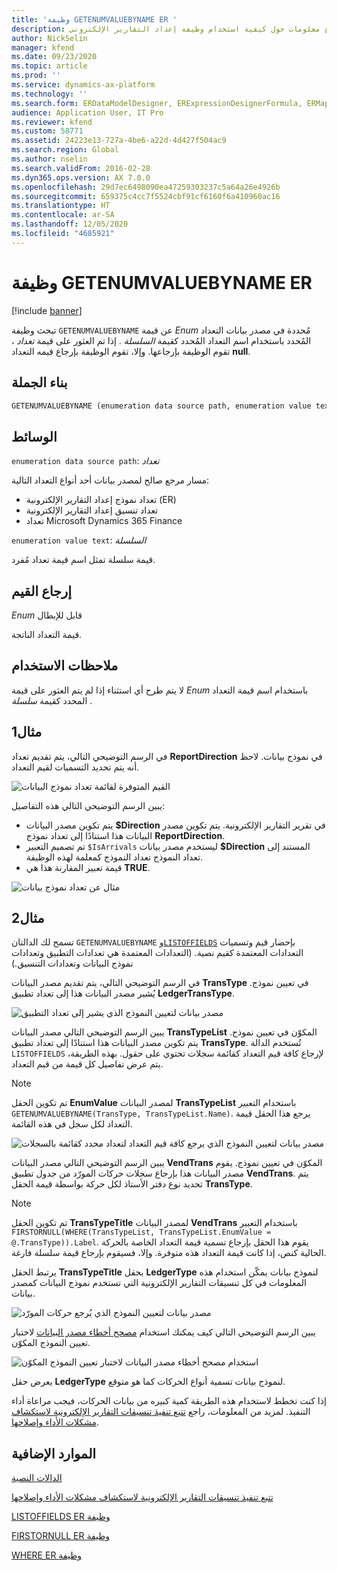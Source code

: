 ```yaml
---
title: 'وظيفة GETENUMVALUEBYNAME ER '
description: يوفر هذا الموضوع معلومات حول كيفية استخدام وظيفة إعداد التقارير الإلكتروني GETENUMVALUEBYNAME (ER).
author: NickSelin
manager: kfend
ms.date: 09/23/2020
ms.topic: article
ms.prod: ''
ms.service: dynamics-ax-platform
ms.technology: ''
ms.search.form: ERDataModelDesigner, ERExpressionDesignerFormula, ERMappedFormatDesigner, ERModelMappingDesigner
audience: Application User, IT Pro
ms.reviewer: kfend
ms.custom: 58771
ms.assetid: 24223e13-727a-4be6-a22d-4d427f504ac9
ms.search.region: Global
ms.author: nselin
ms.search.validFrom: 2016-02-28
ms.dyn365.ops.version: AX 7.0.0
ms.openlocfilehash: 29d7ec6498090ea47259303237c5a64a26e4926b
ms.sourcegitcommit: 659375c4cc7f5524cbf91cf6160f6a410960ac16
ms.translationtype: HT
ms.contentlocale: ar-SA
ms.lasthandoff: 12/05/2020
ms.locfileid: "4685921"
---
```

# <a name="getenumvaluebyname-er-function"></a>وظيفة GETENUMVALUEBYNAME ER

[!include [banner](../includes/banner.md)]

تبحث وظيفة `GETENUMVALUEBYNAME` عن قيمة *Enum* مُحددة في مصدر بيانات التعداد المُحدد باستخدام اسم التعداد المُحدد كقيمة *السلسلة* . إذا تم العثور على قيمة *تعداد* ، تقوم الوظيفة بإرجاعها. وإلا، تقوم الوظيفة بإرجاع قيمه التعداد **null**.

## <a name="syntax"></a>بناء الجملة

```vb
GETENUMVALUEBYNAME (enumeration data source path, enumeration value text)
```

## <a name="arguments"></a>الوسائط

`enumeration data source path`: *تعداد*

مسار مرجع صالح لمصدر بيانات أحد أنواع التعداد التالية:

- تعداد نموذج إعداد التقارير الإلكترونية (ER)
- تعداد تنسيق إعداد التقارير الإلكترونية
- تعداد Microsoft Dynamics 365 Finance

`enumeration value text`: *السلسلة*

قيمة سلسلة تمثل اسم قيمة تعداد مُفرد.

## <a name="return-values"></a>إرجاع القيم

‏‫قابل للإبطال *Enum*

قيمة التعداد الناتجة.

## <a name="usage-notes"></a>ملاحظات الاستخدام

لا يتم طرح أي استثناء إذا لم يتم العثور على قيمة *Enum* باستخدام اسم قيمة التعداد المحدد كقيمة *سلسلة* .

## <a name="example-1"></a>مثال1

في الرسم التوضيحي التالي، يتم تقديم تعداد **ReportDirection** في نموذج بيانات. لاحظ أنه يتم تحديد التسميات لقيم التعداد.

![القيم المتوفرة لقائمة تعداد نموذج البيانات](./media/ER-data-model-enumeration-values.PNG)

يبين الرسم التوضيحي التالي هذه التفاصيل:

- يتم تكوين مصدر البيانات **$Direction** في تقرير التقارير الإلكترونية. يتم تكوين مصدر البيانات هذا استنادًا إلى تعداد نموذج **ReportDirection**.
- تم تصميم التعبير `$IsArrivals` ليستخدم مصدر بيانات **$Direction** المستند إلى تعداد النموذج تعداد النموذج كمعلمة لهذه الوظيفة.
- قيمة تعبير المقارنة هذا هي **TRUE**.

![مثال عن تعداد نموذج بيانات](./media/ER-data-model-enumeration-usage.PNG)

## <a name="example-2"></a>مثال2

تسمح لك الدالتان `GETENUMVALUEBYNAME` و[`LISTOFFIELDS`](er-functions-list-listoffields.md) بإحضار قيم وتسميات التعدادات المعتمدة كقيم نصية. (التعدادات المعتمدة هي تعدادات التطبيق وتعدادات نموذج البيانات وتعدادات التنسيق.)

في الرسم التوضيحي التالي، يتم تقديم مصدر البيانات **TransType** في تعيين نموذج. يُشير مصدر البيانات هذا إلى تعداد تطبيق **LedgerTransType**.

![مصدر بيانات لتعيين النموذج الذي يشير إلى تعداد التطبيق](./media/er-functions-text-getenumvaluebyname-example2-1.png)

يبين الرسم التوضيحي التالي مصدر البيانات **TransTypeList** المكوّن في تعيين نموذج. يتم تكوين مصدر البيانات هذا استنادًا إلى تعداد تطبيق **TransType**. تُستخدم الدالة `LISTOFFIELDS` لإرجاع كافة قيم التعداد كقائمة سجلات تحتوي على حقول. بهذه الطريقة، يتم عرض تفاصيل كل قيمة من قيم التعداد.

> [!NOTE]
> تم تكوين الحقل **EnumValue** لمصدر البيانات **TransTypeList** باستخدام التعبير `GETENUMVALUEBYNAME(TransType, TransTypeList.Name)`. يرجع هذا الحقل قيمة التعداد لكل سجل في هذه القائمة.

![مصدر بيانات لتعيين النموذج الذي يرجع كافة قيم التعداد لتعداد محدد كقائمة بالسجلات](./media/er-functions-text-getenumvaluebyname-example2-2.png)

يبين الرسم التوضيحي التالي مصدر البيانات **VendTrans** المكوّن في تعيين نموذج. يقوم مصدر البيانات هذا بإرجاع سجلات حركات المورّد من جدول تطبيق **VendTrans**. يتم تحديد نوع دفتر الأستاذ لكل حركة بواسطة قيمة الحقل **TransType**.

> [!NOTE]
> تم تكوين الحقل **TransTypeTitle** لمصدر البيانات **VendTrans** باستخدام التعبير `FIRSTORNULL(WHERE(TransTypeList, TransTypeList.EnumValue = @.TransType)).Label`. يقوم هذا الحقل بإرجاع تسمية قيمة التعداد الخاصة بالحركة الحالية كنص، إذا كانت قيمة التعداد هذه متوفرة. وإلا، فسيقوم بإرجاع قيمة سلسلة فارغة.
>
> يرتبط الحقل **TransTypeTitle** بحقل **LedgerType** لنموذج بيانات يمكّن استخدام هذه المعلومات في كل تنسيقات التقارير الإلكترونية التي تستخدم نموذج البيانات كمصدر بيانات.

![مصدر بيانات لتعيين النموذج الذي يُرجع حركات المورّد](./media/er-functions-text-getenumvaluebyname-example2-3.png)

يبين الرسم التوضيحي التالي كيف يمكنك استخدام [مصحح أخطاء مصدر البيانات](er-debug-data-sources.md) لاختبار تعيين النموذج المكوّن.

![استخدام مصحح أخطاء مصدر البيانات لاختبار تعيين النموذج المكوّن](./media/er-functions-text-getenumvaluebyname-example2-4.gif)

يعرض حقل **LedgerType** لنموذج بيانات تسمية أنواع الحركات كما هو متوقع.

إذا كنت تخطط لاستخدام هذه الطريقة كمية كبيره من بيانات الحركات، فيجب مراعاة أداء التنفيذ. لمزيد من المعلومات، راجع [تتبع تنفيذ تنسيقات التقارير الإلكترونية لاستكشاف مشكلات الأداء وإصلاحها](trace-execution-er-troubleshoot-perf.md).

## <a name="additional-resources"></a>الموارد الإضافية

[الدالات النصية](er-functions-category-text.md)

[تتبع تنفيذ تنسيقات التقارير الإلكترونية لاستكشاف مشكلات الأداء وإصلاحها](trace-execution-er-troubleshoot-perf.md)

[LISTOFFIELDS ER وظيفة](er-functions-list-listoffields.md)

[FIRSTORNULL ER وظيفة](er-functions-list-firstornull.md)

[WHERE ER وظيفة](er-functions-list-where.md)
